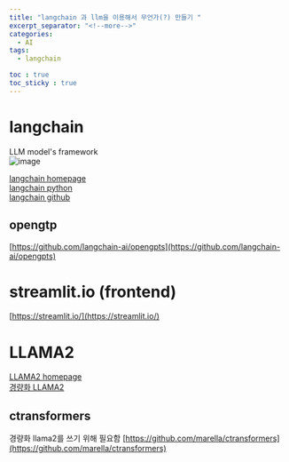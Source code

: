 ```yaml
---
title: "langchain 과 llm을 이용해서 무언가(?) 만들기 "
excerpt_separator: "<!--more-->"
categories:
  - AI
tags:
  - langchain

toc : true
toc_sticky : true
---
```


# langchain
LLM model's framework   
![image](https://github.com/younlea/younlea.github.io/assets/1435846/07866216-9754-4b95-a517-39ec61fd53a8)

[langchain homepage](https://www.langchain.com/)    
[langchain python](https://python.langchain.com/docs/get_started/introduction)    
[langchain github](https://github.com/langchain-ai/langchain)     

## opengtp
[https://github.com/langchain-ai/opengpts](https://github.com/langchain-ai/opengpts)    

# streamlit.io (frontend)  
[https://streamlit.io/](https://streamlit.io/)    

# LLAMA2
[LLAMA2 homepage](https://ai.meta.com/llama/)    
[경량화 LLAMA2](https://huggingface.co/TheBloke/Llama-2-7B-GGML)     

## ctransformers
경량화 llama2를 쓰기 위해 필요함
[https://github.com/marella/ctransformers](https://github.com/marella/ctransformers)    

